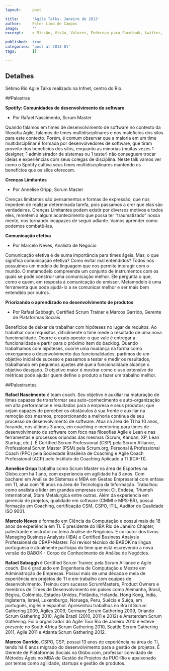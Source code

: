 ```yaml
---
layout:     post

title:      'Agile Talks- Janeiro de 2013'
author:     Ester Lima de Campos
image:      ''
excerpt:    > Missão, Visão, Valores, Endereço para Facebook, twitter, grupo no google, etc.

published:  true
categories: 'post at-2013-01'
tags:       []

---
```


## Detalhes

Sétimo Rio Agile Talks realizado na Infnet, centro do Rio.

##Palestras

**Spotify: Comunidades de desenvolvimento de software**
- Por Rafael Nascimento, Scrum Master

Quando falamos em times de desenvolvimento de software no contexto da filosofia Agile, falamos de times multidisciplinares e nos malefícios dos silos para este contexto. Porém, é comum observar que a maioria em um time multidisciplinar é formada por desenvolvedores de software, que tiram proveito dos benefícios dos silos, enquanto as minorias (muitas vezes 1 designer, 1 administrador de sistemas ou 1 tester) não conseguem trocar ideias e experiências com seus colegas de disciplina. Neste talk vamos ver como o Spotify cultiva seus times multidisciplinares mantendo os benefícios que os silos oferecem.

**Crenças Limitantes**
- Por Annelise Gripp, Scrum Master

Crenças limitantes são pensamentos e formas de expressão, que nos impedem de realizar determinada tarefa, pois passamos a crer que elas são verdadeiras. Crenças Limitantes podem existir por diversos motivos e todos eles, remetem a algum acontecimento que possa ter “traumatizado” nossa mente, nos tornando incapazes de seguir adiante.
Vamos aprender como podemos combatê-las.

**Comunicação efetiva**
- Por Marcelo Neves, Analista de Negócio

Comunicação efetiva é de suma importância para times ágeis. Mas, o que significa comunicação efetiva? Como evitar mal entendidos? Todos nós possuímos um modelo de linguagem que nos permite interagir com o mundo. O metamodelo compreende um conjunto de instrumentos com os quais se pode construir uma comunicação melhor. Ele pergunta o que, como e quem, em resposta à comunicação do emissor. Metamodelo é uma ferramenta que pode ajudá-lo a se comunicar melhor e ser mais bem entendido por outros.

**Priorizando o aprendizado no desenvolvimento de produtos**
- Por Rafael Sabbagh, Certified Scrum Trainer e Marcos Garrido, Gerente de Plataformas Sociais

Benefícios de deixar de trabalhar com hipóteses no lugar de requitos. Ao trabalhar com requisitos, dificilmente o time mede o resultado de uma nova funcionalidade. Ocorre o exato oposto: o que vale é entregar a funcionalidade e partir para o próximo item do backlog. Quando trabalhamos com hipóteses, ocorre uma mudança na forma como enxergamos o desenvolvimento das funcionalidades: partimos de um objetivo inicial de sucesso e passamos a testar e medir os resultados, trabalhando em pequenos ajustes até que a funcionalidade alcançe o objetivo desejado. O objetivo maior é mostrar como o uso extensivo de métricas pode ajudar quem define o produto a fazer um trabalho melhor.

##Palestrantes

**Rafael Nascimento** é team coach. Seu objetivo é auxiliar na maturação de times capazes de transformar seu auto-conhecimento e auto-organização em alta performance e resultados para a empresa e seus produtos; que sejam capazes de perceber os obstáculos à sua frente e auxiliar na remoção dos mesmos, proporcionando a melhoria contínua de seu processo de desenvolvimento de software. Atua na área de TI há 10 anos, focando, nos últimos 3 anos, em coaching e mentoring para times de desenvolvimento de software com foco nas filosofias Agile e Lean e nas ferramentas e processos oriundas das mesmas (Scrum, Kanban, XP, Lean Startup, etc.). É Certified Scrum Professional (CSP) pela Scrum Alliance, Professional Scrum Master (PSM) pela Scrum.org, Personal & Professional Coach (PPC) pela Sociedade Brasileira de Coaching e Agile Coach Professional (ACP) pelo Instituto de Coaching Aplicado a TI (ICA-TI).

**Annelise Gripp** trabalha como Scrum Master na área de Esportes na Globo.com há 1 ano, com experiencia em agilidade há 3 anos. Com bacharel em Análise de Sistemas e MBA em Gestao Empresarial com enfase em TI, atua com 18 anos na área de Tecnologia da Informação. Trabalhou como analista e lider em grandes empresas como: Oi, Endesa, Triumph International, Stam Metalurgica entre outras. Além da experiencia em gerencia de projetos, qualidade em software (CMMI e MPS-BR), possui formação em Coaching, certificação CSM, CSPO, ITIL, Auditor de Qualidade ISO 9001.

**Marcelo Neves** é formado em Ciência da Computação e possui mais de 18 anos de experiência em TI. É presidente do IIBA Rio de Janeiro Chapter, palestrante e instrutor no tema Análise de Negócios. É co-autor dos livros Managing Business Analysts (IIBA) e Certified Business Analysis Professional da CBAP+Master. Foi revisor técnico do BABOK na língua portuguesa e atualmente participa do time que está escrevendo a nova versão do BABOK - Corpo de Conhecimento de Análise de Negócios.

**Rafael Sabaggh** é Certified Scrum Trainer, pela Scrum Alliance e Agile coach. Ele é graduado em Engenharia de Computação e Mestre em Administração de Empresas. Possui mais de uma década e meia de experiência em projetos de TI e em trabalho com equipes de desenvolvimento.
Treinou com sucesso ScrumMasters, Product Owners e membros de Times de Desenvolvimento em países como Alemanha, Brasil, Bégica, Colômbia, Estados Unidos, Finlândia, Holanda, Hong Kong, Índia, Inglaterra, Israel, Luxemburgo, Noruega, Peru, Suécia e Suíça, em português, inglês e espanhol.
Apresentou trabalhos no Brazil Scrum Gathering 2009, Ágiles 2009, Germany Scrum Gathering 2009, Orlando Scrum Gathering 2010, Agile Brazil (2010, 2011 e 2012) e Amsterdam Scrum Gathering. Foi o organizador do Agile Tour Rio de Janeiro 2010 e esteve presente no South Africa Scrum Gathering 2010, Seattle Scrum Gathering 2011, Agile 2011 e Atlanta Scrum Gathering 2012.

**Marcos Garrido**, CSPO, CSP, possui 13 anos de experiência na área de TI, tendo há 6 anos migrado do desenvolvimento para a gestão de projetos. É Gerente de Plataformas Sociais na Globo.com, professor convidado de Métodos Ágeis no MBA de Gestão de Projetos da PUC-Rio e apaixonado por temas como agilidade, startups e gestão de produtos.




